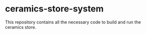 # ceramics-store-system
This repository contains all the necessary code to build and run the ceramics store.

